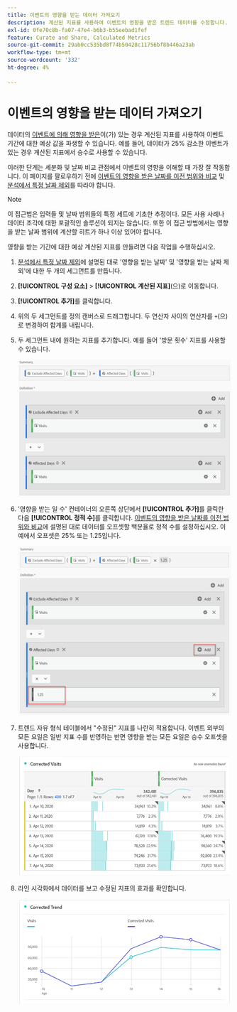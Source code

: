 ```yaml
---
title: 이벤트의 영향을 받는 데이터 가져오기
description: 계산된 지표를 사용하여 이벤트의 영향을 받은 트렌드 데이터를 수정합니다.
exl-id: 0fe70c8b-fa07-47e4-b6b3-b55eebad1fef
feature: Curate and Share, Calculated Metrics
source-git-commit: 29ab0cc535bd8f74b50428c11756bf8b446a23ab
workflow-type: tm+mt
source-wordcount: '332'
ht-degree: 4%

---
```


# 이벤트의 영향을 받는 데이터 가져오기

데이터의 [이벤트에 의해 영향을 받은](overview.md)이(가) 있는 경우 계산된 지표를 사용하여 이벤트 기간에 대한 예상 값을 파생할 수 있습니다. 예를 들어, 데이터가 25% 감소한 이벤트가 있는 경우 계산된 지표에서 승수로 사용할 수 있습니다.

이러한 단계는 세분화 및 날짜 비교 관점에서 이벤트의 영향을 이해할 때 가장 잘 작동합니다. 이 페이지를 팔로우하기 전에 [이벤트의 영향을 받은 날짜를 이전 범위와 비교](compare-dates.md) 및 [분석에서 특정 날짜 제외](segments.md)를 따라야 합니다.

>[!NOTE]
>
>이 접근법은 입력들 및 날짜 범위들의 특정 세트에 기초한 추정이다. 모든 사용 사례나 데이터 조각에 대한 포괄적인 솔루션이 되지는 않습니다. 또한 이 접근 방법에서는 영향을 받는 날짜 범위에 계산할 히트가 하나 이상 있어야 합니다.

영향을 받는 기간에 대한 예상 계산된 지표를 만들려면 다음 작업을 수행하십시오.

1. [분석에서 특정 날짜 제외](segments.md)에 설명된 대로 &#39;영향을 받는 날짜&#39; 및 &#39;영향을 받는 날짜 제외&#39;에 대한 두 개의 세그먼트를 만듭니다.
2. **[!UICONTROL 구성 요소]** > **[!UICONTROL 계산된 지표]**(으)로 이동합니다.
3. **[!UICONTROL 추가]**&#x200B;를 클릭합니다.
4. 위의 두 세그먼트를 정의 캔버스로 드래그합니다. 두 연산자 사이의 연산자를 `+`(으)로 변경하여 합계를 내립니다.
5. 두 세그먼트 내에 원하는 지표를 추가합니다. 예를 들어 &#39;방문 횟수&#39; 지표를 사용할 수 있습니다.

   ![세그먼트 빌더](assets/event_segment_builder.png)

6. &#39;영향을 받는 일 수&#39; 컨테이너의 오른쪽 상단에서 **[!UICONTROL 추가]**&#x200B;를 클릭한 다음 **[!UICONTROL 정적 수]**&#x200B;를 클릭합니다. [이벤트의 영향을 받은 날짜를 이전 범위와 비교](compare-dates.md)에 설명된 대로 데이터를 오프셋할 백분율로 정적 수를 설정하십시오. 이 예에서 오프셋은 25% 또는 1.25입니다.

   ![정적 수](assets/event_static_number.png)

7. 트렌드 자유 형식 테이블에서 &quot;수정된&quot; 지표를 나란히 적용합니다. 이벤트 외부의 모든 요일은 일반 지표 수를 반영하는 반면 영향을 받는 모든 요일은 승수 오프셋을 사용합니다.

   ![수정된 지표](assets/event_corrected.png)

8. 라인 시각화에서 데이터를 보고 수정된 지표의 효과를 확인합니다.

   ![수정된 줄](assets/event_line.png)
